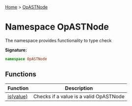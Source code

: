 [Home](../index.md) &gt; [OpASTNode](./opastnode.md)

# Namespace OpASTNode

The namespace provides functionality to type check

<b>Signature:</b>

```typescript
namespace OpASTNode 
```

## Functions

|  Function | Description |
|  --- | --- |
|  [is(value)](./opastnode/variables/is_1.md) | Checks if a value is a valid OpASTNode |

